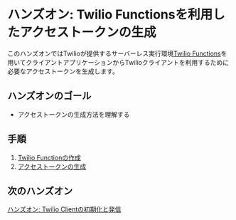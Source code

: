 #  ハンズオン: Twilio Functionsを利用したアクセストークンの生成

このハンズオンではTwilioが提供するサーバーレス実行環境[Twilio Functions](https://jp.twilio.com/docs/runtime/functions)を用いてクライアントアプリケーションからTwilioクライアントを利用するために必要なアクセストークンを生成します。

## ハンズオンのゴール
- アクセストークンの生成方法を理解する

## 手順
1. [Twilio Functionの作成](01-Create-Twilio-Function.md)
2. [アクセストークンの生成](02-Generate-Access-Token.md)

## 次のハンズオン

[ハンズオン: Twilio Clientの初期化と発信](../03-Client-Outbound-Calls/00-Overview.md)